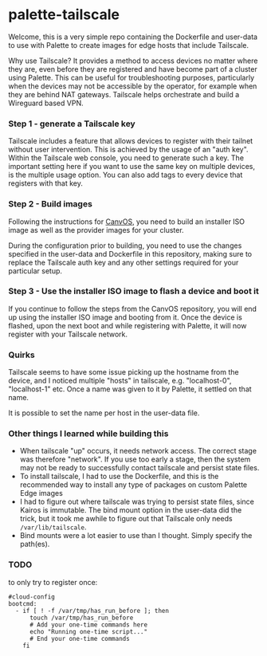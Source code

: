 # palette-tailscale
 
Welcome, this is a very simple repo containing the Dockerfile and user-data to use with Palette to create images for edge hosts that include Tailscale.

Why use Tailscale? It provides a method to access devices no matter where they are, even before they are registered and have become part of a cluster using Palette. This can be useful for troubleshooting purposes, particularly when the devices may not be accessible by the operator, for example when they are behind NAT gateways. Tailscale helps orchestrate and build a Wireguard based VPN.

### Step 1 - generate a Tailscale key

Tailscale includes a feature that allows devices to register with their tailnet without user intervention. This is achieved by the usage of an "auth key". Within the Tailscale web console, you need to generate such a key. The important setting here if you want to use the same key on multiple devices, is the multiple usage option. You can also add tags to every device that registers with that key.

### Step 2 - Build images

Following the instructions for [CanvOS](https://github.com/spectrocloud/CanvOS), you need to build an installer ISO image as well as the provider images for your cluster.

During the configuration prior to building, you need to use the changes specified in the user-data and Dockerfile in this repository, making sure to replace the Tailscale auth key and any other settings required for your particular setup.

### Step 3 - Use the installer ISO image to flash a device and boot it

If you continue to follow the steps from the CanvOS repository, you will end up using the installer ISO image and booting from it. Once the device is flashed, upon the next boot and while registering with Palette, it will now register with your Tailscale network.

### Quirks

Tailscale seems to have some issue picking up the hostname from the device, and I noticed multiple "hosts" in tailscale, e.g. "localhost-0", "localhost-1" etc. Once a name was given to it by Palette, it settled on that name. 

It is possible to set the name per host in the user-data file.

### Other things I learned while building this
- When tailscale "up" occurs, it needs network access. The correct stage was therefore "network". If you use too early a stage, then the system may not be ready to successfully contact tailscale and persist state files.
- To install tailscale, I had to use the Dockerfile, and this is the recommended way to install any type of packages on custom Palette Edge images
- I had to figure out where tailscale was trying to persist state files, since Kairos is immutable. The bind mount option in the user-data did the trick, but it took me awhile to figure out that Tailscale only needs `/var/lib/tailscale`.
- Bind mounts were a lot easier to use than I thought. Simply specify the path(es).

### TODO
to only try to register once:
```
#cloud-config
bootcmd:
  - if [ ! -f /var/tmp/has_run_before ]; then
      touch /var/tmp/has_run_before
      # Add your one-time commands here
      echo "Running one-time script..."
      # End your one-time commands
    fi
```

